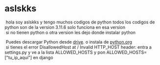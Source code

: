 # aslskks

&nbsp;hola soy aslskks y tengo muchos codigos de python todos los codigos de python son de la version 3.11.6 solo  funciona en esa version  
&nbsp;si no tienen python o otra version les dejo donde instalar python

&nbsp;Puedes descargar Python desde [drive](https://drive.google.com/uc?id=1nqYHhKbidNkFMia5R0AMzagkgqKmk8CT&export=download). o instala de [python.org](https://www.python.org/ftp/python/3.11.6/python-3.11.6-amd64.exe)  
&nbsp;si tienes el error DisallowedHost at /
Invalid HTTP_HOST header:
entra a settings.py
y ve a la lista ALLOWED_HOSTS y pon ALLOWED_HOSTS=["tu_ip_aqui"] en django  

&nbsp;